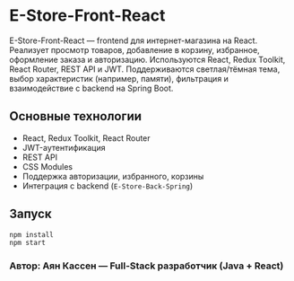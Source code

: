 # E-Store-Front-React

E-Store-Front-React — frontend для интернет-магазина на React. Реализует просмотр товаров, добавление в корзину, избранное, оформление заказа и авторизацию. Используются React, Redux Toolkit, React Router, REST API и JWT. Поддерживаются светлая/тёмная тема, выбор характеристик (например, памяти), фильтрация и взаимодействие с backend на Spring Boot.

## Основные технологии

- React, Redux Toolkit, React Router
- JWT-аутентификация
- REST API
- CSS Modules
- Поддержка авторизации, избранного, корзины
- Интеграция с backend (`E-Store-Back-Spring`)

## Запуск

```bash
npm install
npm start
```

### Автор: Аян Кассен — Full-Stack разработчик (Java + React)